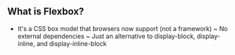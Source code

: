 ## What is Flexbox?

* It's a CSS box model that browsers now support (not a framework)
    ~ No external dependencies
    ~ Just an alternative to display-block, display-inline, and display-inline-block